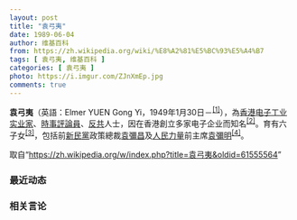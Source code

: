 ```yaml
---
layout: post
title: "袁弓夷"
date: 1989-06-04
author: 维基百科
from: https://zh.wikipedia.org/wiki/%E8%A2%81%E5%BC%93%E5%A4%B7
tags: [ 袁弓夷, 维基百科 ]
categories: [ 袁弓夷 ]
photo: https://i.imgur.com/ZJnXmEp.jpg
comments: true
---
```

<div class="mw-parser-output">
<p><b>袁弓夷</b>（英語：<span lang="en">Elmer YUEN Gong Yi</span>，1949年1月30日<span class="useeditintro" title="Template:BLP editintro">－</span><sup id="cite_ref-1" class="reference"><a href="#cite_note-1">[1]</a></sup>），為<a href="/wiki/%E9%A6%99%E6%B8%AF" title="香港">香港</a><a href="/wiki/%E7%94%B5%E5%AD%90%E5%B7%A5%E4%B8%9A" title="电子工业">电子工业</a><a href="/wiki/%E5%AF%A6%E6%A5%AD%E5%AE%B6" class="mw-redirect" title="實業家">实业家</a>、<a href="/wiki/%E6%99%82%E4%BA%8B%E8%A9%95%E8%AB%96%E5%93%A1" title="時事評論員">時事評論員</a>、<a href="/wiki/%E5%8F%8D%E5%85%B1" class="mw-disambig" title="反共">反共</a>人士，因在香港創立多家电子企业而知名<sup id="cite_ref-Yuen_family_2-0" class="reference"><a href="#cite_note-Yuen_family-2">[2]</a></sup>。育有六子女<sup id="cite_ref-3" class="reference"><a href="#cite_note-3">[3]</a></sup>，包括前<a href="/wiki/%E6%96%B0%E6%B0%91%E9%BB%A8_(%E9%A6%99%E6%B8%AF)" title="新民黨 (香港)">新民黨</a>政策總裁<a href="/wiki/%E8%A2%81%E5%BD%8C%E6%98%8C" title="袁彌昌">袁彌昌</a>及<a href="/wiki/%E4%BA%BA%E6%B0%91%E5%8A%9B%E9%87%8F" title="人民力量">人民力量</a>前主席<a href="/wiki/%E8%A2%81%E5%BD%8C%E6%98%8E" title="袁彌明">袁彌明</a><sup id="cite_ref-Erica_Yuen_4-0" class="reference"><a href="#cite_note-Erica_Yuen-4">[4]</a></sup>。
</p>
</div><noscript><img src="//zh.wikipedia.org/wiki/Special:CentralAutoLogin/start?type=1x1" alt="" title="" width="1" height="1" style="border: none; position: absolute;"></noscript>
<div class="printfooter">取自“<a dir="ltr" href="https://zh.wikipedia.org/w/index.php?title=袁弓夷&amp;oldid=61555564">https://zh.wikipedia.org/w/index.php?title=袁弓夷&amp;oldid=61555564</a>”</div><div id="recent-news"><h3>最近动态</h3><ul></ul></div><div id="open-opinion"><h3>相关言论</h3><ul></ul></div>